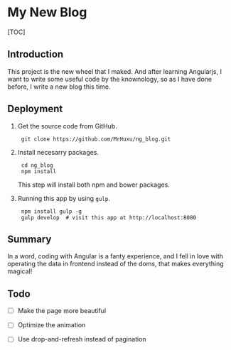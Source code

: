# My New Blog

[TOC]

## Introduction
This project is the new wheel that I maked. And after learning Angularjs, I want to write some useful code by the knownology, so as I have done before, I write a new blog this time.

## Deployment

1. Get the source code from GitHub.

        git clone https://github.com/MrHuxu/ng_blog.git
      
2. Install necesarry packages.

        cd ng_blog
        npm install
  
    This step will install both npm and bower packages.
    
3. Running this app by using ```gulp```.

        npm install gulp -g
        gulp develop  # visit this app at http://localhost:8080


## Summary
In a word, coding with Angular is a fanty experience, and I fell in love with operating the data in frontend instead of the doms, that makes everything magical!

## Todo

- [ ] Make the page more beautiful
- [ ] Optimize the animation
- [ ] Use drop-and-refresh instead of pagination





